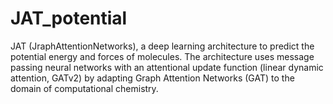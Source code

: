 # JAT_potential
JAT (JraphAttentionNetworks), a deep learning architecture to predict the potential energy and forces of molecules. The architecture uses message passing neural networks with an attentional update function (linear dynamic attention, GATv2) by adapting Graph Attention Networks (GAT) to the domain of computational chemistry.

